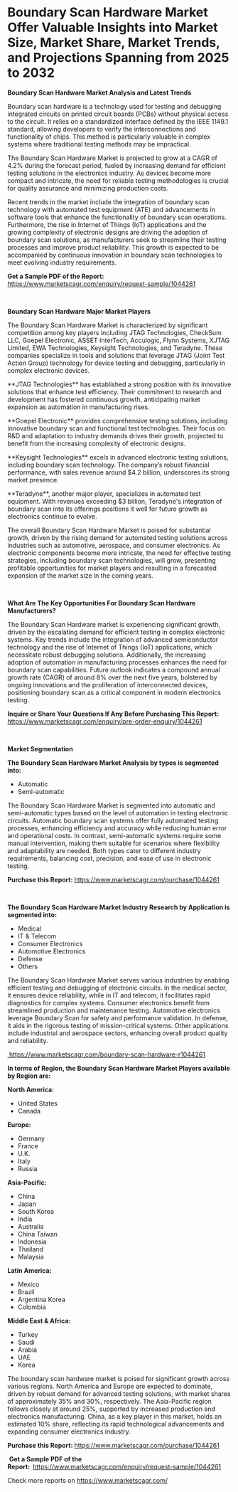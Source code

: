 <p><h1>Boundary Scan Hardware Market Offer Valuable Insights into Market Size, Market Share, Market Trends, and Projections Spanning from 2025 to 2032</h1></p><p><strong>Boundary Scan Hardware Market Analysis and Latest Trends</strong></p>
<p><p>Boundary scan hardware is a technology used for testing and debugging integrated circuits on printed circuit boards (PCBs) without physical access to the circuit. It relies on a standardized interface defined by the IEEE 1149.1 standard, allowing developers to verify the interconnections and functionality of chips. This method is particularly valuable in complex systems where traditional testing methods may be impractical.</p><p>The Boundary Scan Hardware Market is projected to grow at a CAGR of 4.2% during the forecast period, fueled by increasing demand for efficient testing solutions in the electronics industry. As devices become more compact and intricate, the need for reliable testing methodologies is crucial for quality assurance and minimizing production costs. </p><p>Recent trends in the market include the integration of boundary scan technology with automated test equipment (ATE) and advancements in software tools that enhance the functionality of boundary scan operations. Furthermore, the rise in Internet of Things (IoT) applications and the growing complexity of electronic designs are driving the adoption of boundary scan solutions, as manufacturers seek to streamline their testing processes and improve product reliability. This growth is expected to be accompanied by continuous innovation in boundary scan technologies to meet evolving industry requirements.</p></p>
<p><strong>Get a Sample PDF of the Report:&nbsp;</strong> <a href="https://www.marketscagr.com/enquiry/request-sample/1044261?utm_campaign=2014&utm_medium=2&utm_source=Github&utm_content=ia&utm_term=10022025&utm_id=boundary-scan-hardware">https://www.marketscagr.com/enquiry/request-sample/1044261</a></p>
<p>&nbsp;</p>
<p><strong>Boundary Scan Hardware Major Market Players</strong></p>
<p><p>The Boundary Scan Hardware Market is characterized by significant competition among key players including JTAG Technologies, CheckSum LLC, Goepel Electronic, ASSET InterTech, Acculogic, Flynn Systems, XJTAG Limited, EWA Technologies, Keysight Technologies, and Teradyne. These companies specialize in tools and solutions that leverage JTAG (Joint Test Action Group) technology for device testing and debugging, particularly in complex electronic devices.</p><p>**JTAG Technologies** has established a strong position with its innovative solutions that enhance test efficiency. Their commitment to research and development has fostered continuous growth, anticipating market expansion as automation in manufacturing rises.</p><p>**Goepel Electronic** provides comprehensive testing solutions, including innovative boundary scan and functional test technologies. Their focus on R&D and adaptation to industry demands drives their growth, projected to benefit from the increasing complexity of electronic designs.</p><p>**Keysight Technologies** excels in advanced electronic testing solutions, including boundary scan technology. The company’s robust financial performance, with sales revenue around $4.2 billion, underscores its strong market presence.</p><p>**Teradyne**, another major player, specializes in automated test equipment. With revenues exceeding $3 billion, Teradyne's integration of boundary scan into its offerings positions it well for future growth as electronics continue to evolve.</p><p>The overall Boundary Scan Hardware Market is poised for substantial growth, driven by the rising demand for automated testing solutions across industries such as automotive, aerospace, and consumer electronics. As electronic components become more intricate, the need for effective testing strategies, including boundary scan technologies, will grow, presenting profitable opportunities for market players and resulting in a forecasted expansion of the market size in the coming years.</p></p>
<p>&nbsp;</p>
<p><strong>What Are The Key Opportunities For Boundary Scan Hardware Manufacturers?</strong></p>
<p><p>The Boundary Scan Hardware market is experiencing significant growth, driven by the escalating demand for efficient testing in complex electronic systems. Key trends include the integration of advanced semiconductor technology and the rise of Internet of Things (IoT) applications, which necessitate robust debugging solutions. Additionally, the increasing adoption of automation in manufacturing processes enhances the need for boundary scan capabilities. Future outlook indicates a compound annual growth rate (CAGR) of around 8% over the next five years, bolstered by ongoing innovations and the proliferation of interconnected devices, positioning boundary scan as a critical component in modern electronics testing.</p></p>
<p><strong>Inquire or Share Your Questions If Any Before Purchasing This Report:</strong> <a href="https://www.marketscagr.com/enquiry/pre-order-enquiry/1044261?utm_campaign=2014&utm_medium=2&utm_source=Github&utm_content=ia&utm_term=10022025&utm_id=boundary-scan-hardware">https://www.marketscagr.com/enquiry/pre-order-enquiry/1044261</a></p>
<p>&nbsp;</p>
<p><strong>Market Segmentation</strong></p>
<p><strong>The Boundary Scan Hardware Market Analysis by types is segmented into:</strong></p>
<p><ul><li>Automatic</li><li>Semi-automatic</li></ul></p>
<p><p>The Boundary Scan Hardware Market is segmented into automatic and semi-automatic types based on the level of automation in testing electronic circuits. Automatic boundary scan systems offer fully automated testing processes, enhancing efficiency and accuracy while reducing human error and operational costs. In contrast, semi-automatic systems require some manual intervention, making them suitable for scenarios where flexibility and adaptability are needed. Both types cater to different industry requirements, balancing cost, precision, and ease of use in electronic testing.</p></p>
<p><strong>Purchase this Report:&nbsp;</strong><a href="https://www.marketscagr.com/purchase/1044261?utm_campaign=2014&utm_medium=2&utm_source=Github&utm_content=ia&utm_term=10022025&utm_id=boundary-scan-hardware">https://www.marketscagr.com/purchase/1044261</a></p>
<p>&nbsp;</p>
<p><strong>The Boundary Scan Hardware Market Industry Research by Application is segmented into:</strong></p>
<p><ul><li>Medical</li><li>IT & Telecom</li><li>Consumer Electronics</li><li>Automotive Electronics</li><li>Defense</li><li>Others</li></ul></p>
<p><p>The Boundary Scan Hardware Market serves various industries by enabling efficient testing and debugging of electronic circuits. In the medical sector, it ensures device reliability, while in IT and telecom, it facilitates rapid diagnostics for complex systems. Consumer electronics benefit from streamlined production and maintenance testing. Automotive electronics leverage Boundary Scan for safety and performance validation. In defense, it aids in the rigorous testing of mission-critical systems. Other applications include industrial and aerospace sectors, enhancing overall product quality and reliability.</p></p>
<p><a href="https://www.marketscagr.com/boundary-scan-hardware-r1044261?utm_campaign=2014&utm_medium=2&utm_source=Github&utm_content=ia&utm_term=10022025&utm_id=boundary-scan-hardware">&nbsp;https://www.marketscagr.com/boundary-scan-hardware-r1044261</a></p>
<p><strong>In terms of Region, the Boundary Scan Hardware Market Players available by Region are:</strong></p>
<p>
    <p> <strong> North America: </strong>
        <ul>
            <li>United States</li>
            <li>Canada</li>
        </ul>
        </p> 
    <p> <strong> Europe: </strong>
        <ul>
            <li>Germany</li>
            <li>France</li>
            <li>U.K.</li>
            <li>Italy</li>
            <li>Russia</li>
        </ul>
        </p> 
    <p> <strong> Asia-Pacific: </strong>
        <ul>
            <li>China</li>
            <li>Japan</li>
            <li>South Korea</li>
            <li>India</li>
            <li>Australia</li>
            <li>China Taiwan</li>
            <li>Indonesia</li>
            <li>Thailand</li>
            <li>Malaysia</li>
        </ul>
        </p> 
    <p> <strong> Latin America: </strong>
        <ul>
            <li>Mexico</li>
            <li>Brazil</li>
            <li>Argentina Korea</li>
            <li>Colombia</li>
        </ul>
        </p> 
    <p> <strong> Middle East & Africa: </strong>
        <ul>
            <li>Turkey</li>
            <li>Saudi</li>
            <li>Arabia</li>
            <li>UAE</li>
            <li>Korea</li>
        </ul>
    </p>
    </p>
<p><p>The boundary scan hardware market is poised for significant growth across various regions. North America and Europe are expected to dominate, driven by robust demand for advanced testing solutions, with market shares of approximately 35% and 30%, respectively. The Asia-Pacific region follows closely at around 25%, supported by increased production and electronics manufacturing. China, as a key player in this market, holds an estimated 10% share, reflecting its rapid technological advancements and expanding consumer electronics industry.</p></p>
<p><strong>Purchase this Report: </strong><a href="https://www.marketscagr.com/purchase/1044261?utm_campaign=2014&utm_medium=2&utm_source=Github&utm_content=ia&utm_term=10022025&utm_id=boundary-scan-hardware">https://www.marketscagr.com/purchase/1044261</a></p>
<p>&nbsp;<strong>Get a Sample PDF of the Report:&nbsp;&nbsp;</strong><a href="https://www.marketscagr.com/enquiry/request-sample/1044261?utm_campaign=2014&utm_medium=2&utm_source=Github&utm_content=ia&utm_term=10022025&utm_id=boundary-scan-hardware">https://www.marketscagr.com/enquiry/request-sample/1044261</a></p>
<p><strong></strong></p>
<p>Check more reports on <a href="https://www.marketscagr.com/?utm_campaign=2014&utm_medium=2&utm_source=Github&utm_content=ia&utm_term=10022025&utm_id=boundary-scan-hardware">https://www.marketscagr.com/</a></p>